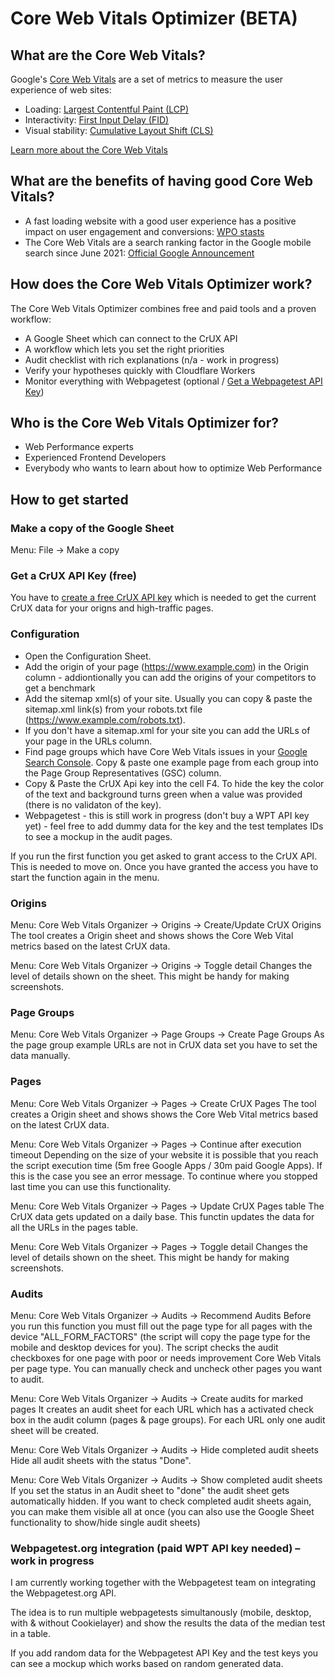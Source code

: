 # Core Web Vitals Optimizer (BETA)

## What are the Core Web Vitals?

Google's [Core Web Vitals](https://web.dev/vitals/) are a set of metrics to measure the user experience of web sites:
* Loading: [Largest Contentful Paint (LCP)](https://web.dev/lcp/)
* Interactivity: [First Input Delay (FID)](https://web.dev/fid/)
* Visual stability: [Cumulative Layout Shift (CLS)](https://web.dev/cls/)

[Learn more about the Core Web Vitals](https://www.cwv-optimizer.com/resources)


## What are the benefits of having good Core Web Vitals?

* A fast loading website with a good user experience has a positive impact on user engagement and conversions: [WPO stasts](https://wpostats.com/tags/core%20web%20vitals/)
* The Core Web Vitals are a search ranking factor in the Google mobile search since June 2021: [Official Google Announcement](https://developers.google.com/search/blog/2020/11/timing-for-page-experience?hl=en)

## How does the Core Web Vitals Optimizer work?

The Core Web Vitals Optimizer combines free and paid tools and a proven workflow:

* A Google Sheet which can connect to the CrUX API
* A workflow which lets you set the right priorities
* Audit checklist with rich explanations (n/a - work in progress)
* Verify your hypotheses quickly with Cloudflare Workers
* Monitor everything with Webpagetest (optional / [Get a Webpagetest API Key](https://product.webpagetest.org/api))


## Who is the Core Web Vitals Optimizer for?

* Web Performance experts
* Experienced Frontend Developers
* Everybody who wants to learn about how to optimize Web Performance

## How to get started

### Make a copy of the Google Sheet
Menu: File → Make a copy

### Get a CrUX API Key (free)
You have to [create a free CrUX API key](https://developers.google.com/web/tools/chrome-user-experience-report/api/guides/getting-started#APIKey) which is needed to get the current CrUX data for your origns and high-traffic pages.

### Configuration
* Open the Configuration Sheet.
* Add the origin of your page (https://www.example.com) in the Origin column - addiontionally you can add the origins of your competitors to get a benchmark
* Add the sitemap xml(s) of your site. Usually you can copy & paste the sitemap.xml link(s) from your robots.txt file (https://www.example.com/robots.txt).
* If you don't have a sitemap.xml for your site you can add the URLs of your page in the URLs column.
* Find page groups which have Core Web Vitals issues in your [Google Search Console](https://search.google.com/search-console). Copy & paste one example page from each group into the Page Group Representatives (GSC) column.
* Copy & Paste the CrUX Api key into the cell F4. To hide the key the color of the text and background turns green when a value was provided (there is no validaton of the key).
* Webpagetest - this is still work in progress (don't buy a WPT API key yet) - feel free to add dummy data for the key and the test templates IDs to see a mockup in the audit pages.

If you run the first function you get asked to grant access to the CrUX API.
This is needed to move on. Once you have granted the access you have to start the function again in the menu.

### Origins
Menu: Core Web Vitals Organizer → Origins → Create/Update CrUX Origins
The tool creates a Origin sheet and shows shows the Core Web Vital metrics based on the latest CrUX data.

Menu: Core Web Vitals Organizer → Origins → Toggle detail
Changes the level of details shown on the sheet. This might be handy for making screenshots.

### Page Groups
Menu: Core Web Vitals Organizer → Page Groups → Create Page Groups
As the page group example URLs are not in CrUX data set you have to set the data manually.

### Pages
Menu: Core Web Vitals Organizer → Pages → Create CrUX Pages
The tool creates a Origin sheet and shows shows the Core Web Vital metrics based on the latest CrUX data.

Menu: Core Web Vitals Organizer → Pages → Continue after execution timeout
Depending on the size of your website it is possible that you reach the script execution time (5m free Google Apps / 30m paid Google Apps). If this is the case you see an error message. To continue where you stopped last time you can use this functionality. 

Menu: Core Web Vitals Organizer → Pages → Update CrUX Pages table
The CrUX data gets updated on a daily base. This functin updates the data for all the URLs in the pages table.

Menu: Core Web Vitals Organizer → Pages → Toggle detail
Changes the level of details shown on the sheet. This might be handy for making screenshots.


### Audits

Menu: Core Web Vitals Organizer → Audits → Recommend Audits
Before you run this function you must fill out the page type for all pages with the device "ALL_FORM_FACTORS" (the script will copy the page type for the mobile and desktop devices for you). The script checks the audit checkboxes for one page with poor or needs improvement Core Web Vitals per page type. You can manually check and uncheck other pages you want to audit.

Menu: Core Web Vitals Organizer → Audits → Create audits for marked pages
It creates an audit sheet for each URL which has a activated check box in the audit column (pages & page groups).
For each URL only one audit sheet will be created.

Menu: Core Web Vitals Organizer → Audits → Hide completed audit sheets
Hide all audit sheets with the status "Done".

Menu: Core Web Vitals Organizer → Audits → Show completed audit sheets
If you set the status in an Audit sheet to "done" the audit sheet gets automatically hidden. If you want to check completed audit sheets again, you can make them visible all at once (you can also use the Google Sheet functionality to show/hide single audit sheets)


### Webpagetest.org integration (paid WPT API key needed) – work in progress

I am currently working together with the Webpagetest team on integrating
the Webpagetest.org API.

The idea is to run multiple webpagetests simultanously (mobile, desktop, with & without Cookielayer)
and show the results the data of the median test in a table.

If you add random data for the Webpagetest API Key and the test
keys you can see a mockup which works based on random generated data.



